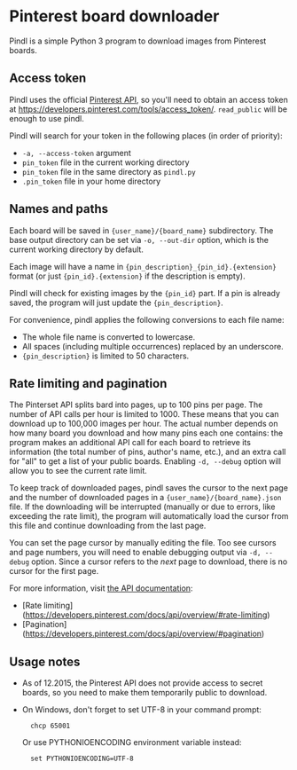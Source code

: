 # Pinterest board downloader

Pindl is a simple Python 3 program to download images from Pinterest
boards.


## Access token

Pindl uses the official [Pinterest API][API], so you'll need to obtain
an access token at https://developers.pinterest.com/tools/access_token/.
`read_public` will be enough to use pindl.

Pindl will search for your token in the following places
(in order of priority):

* `-a, --access-token` argument
* `pin_token` file in the current working directory
* `pin_token` file in the same directory as `pindl.py`
* `.pin_token` file in your home directory


## Names and paths

Each board will be saved in `{user_name}/{board_name}` subdirectory.
The base output directory can be set via `-o, --out-dir` option,
which is the current working directory by default.

Each image will have a name in `{pin_description}_{pin_id}.{extension}`
format (or just `{pin_id}.{extension}` if the description is empty).

Pindl will check for existing images by the `{pin_id}` part. If a pin
is already saved, the program will just update the `{pin_description}`.

For convenience, pindl applies the following conversions to each file name:

* The whole file name is converted to lowercase.
* All spaces (including multiple occurrences) replaced by an underscore.
* `{pin_description}` is limited to 50 characters.


## Rate limiting and pagination

The Pinterset API splits bard into pages, up to 100 pins per page. The
number of API calls per hour is limited to 1000. These means that you
can download up to 100,000 images per hour. The actual number depends
on how many board you download and how many pins each one contains:
the program makes an additional API call for each board to retrieve its
information (the total number of pins, author's name, etc.), and an
extra call for "all" to get a list of your public boards. Enabling
`-d, --debug` option will allow you to see the current rate limit.

To keep track of downloaded pages, pindl saves the cursor to the next
page and the number of downloaded pages in a
`{user_name}/{board_name}.json` file. If the downloading will be
interrupted (manually or due to errors, like exceeding the rate limit),
the program will automatically load the cursor from this file and
continue downloading from the last page.

You can set the page cursor by manually editing the file. Too see
cursors and page numbers, you will need to enable debugging output
via `-d, --debug` option. Since a cursor refers to the *next* page
to download, there is no cursor for the first page.

For more information, visit [the API documentation][API]:

* [Rate limiting] (https://developers.pinterest.com/docs/api/overview/#rate-limiting)
* [Pagination] (https://developers.pinterest.com/docs/api/overview/#pagination)


## Usage notes

* As of 12.2015, the Pinterest API does not provide access to secret
  boards, so you need to make them temporarily public to download.

* On Windows, don't forget to set UTF-8 in your command prompt:

        chcp 65001

    Or use PYTHONIOENCODING environment variable instead:

        set PYTHONIOENCODING=UTF-8


[API]: https://developers.pinterest.com/docs/api/overview/ "Pinterest API"

